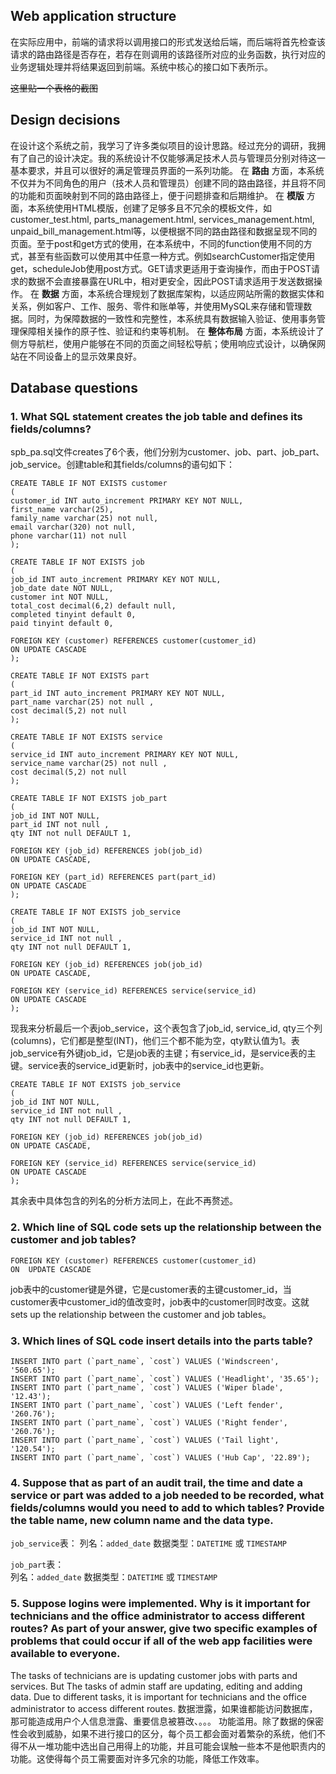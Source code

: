 ## Web application structure

在实际应用中，前端的请求将以调用接口的形式发送给后端，而后端将首先检查该请求的路由路径是否存在，若存在则调用的该路径所对应的业务函数，执行对应的业务逻辑处理并将结果返回到前端。系统中核心的接口如下表所示。


~~这里贴一个表格的截图~~



## Design decisions

在设计这个系统之前，我学习了许多类似项目的设计思路。经过充分的调研，我拥有了自己的设计决定。我的系统设计不仅能够满足技术人员与管理员分别对待这一基本要求，并且可以很好的满足管理员界面的一系列功能。
在 **路由** 方面，本系统不仅并为不同角色的用户（技术人员和管理员）创建不同的路由路径，并且将不同的功能和页面映射到不同的路由路径上，便于问题排查和后期维护。
在 **模版** 方面，本系统使用HTML模版，创建了足够多且不冗余的模板文件，如customer_test.html, parts_management.html, services_management.html, unpaid_bill_management.html等，以便根据不同的路由路径和数据呈现不同的页面。至于post和get方式的使用，在本系统中，不同的function使用不同的方式，甚至有些函数可以使用其中任意一种方式。例如searchCustomer指定使用get，scheduleJob使用post方式。GET请求更适用于查询操作，而由于POST请求的数据不会直接暴露在URL中，相对更安全，因此POST请求适用于发送数据操作。
在 **数据** 方面，本系统合理规划了数据库架构，以适应网站所需的数据实体和关系，例如客户、工作、服务、零件和账单等，并使用MySQL来存储和管理数据。同时，为保障数据的一致性和完整性，本系统具有数据输入验证、使用事务管理保障相关操作的原子性、验证和约束等机制。
在 **整体布局** 方面，本系统设计了侧方导航栏，使用户能够在不同的页面之间轻松导航；使用响应式设计，以确保网站在不同设备上的显示效果良好。

## Database questions
### 1.  What SQL statement creates the job table and defines its fields/columns?  
spb_pa.sql文件creates了6个表，他们分别为customer、job、part、job_part、job_service。创建table和其fields/columns的语句如下：

```
CREATE TABLE IF NOT EXISTS customer
(
customer_id INT auto_increment PRIMARY KEY NOT NULL,
first_name varchar(25),
family_name varchar(25) not null,
email varchar(320) not null,
phone varchar(11) not null
);
  
CREATE TABLE IF NOT EXISTS job
(
job_id INT auto_increment PRIMARY KEY NOT NULL,
job_date date NOT NULL,
customer int NOT NULL,
total_cost decimal(6,2) default null,
completed tinyint default 0,
paid tinyint default 0,

FOREIGN KEY (customer) REFERENCES customer(customer_id)
ON UPDATE CASCADE
);

CREATE TABLE IF NOT EXISTS part
(
part_id INT auto_increment PRIMARY KEY NOT NULL,
part_name varchar(25) not null ,
cost decimal(5,2) not null
);

CREATE TABLE IF NOT EXISTS service
(
service_id INT auto_increment PRIMARY KEY NOT NULL,
service_name varchar(25) not null ,
cost decimal(5,2) not null
);

CREATE TABLE IF NOT EXISTS job_part
(
job_id INT NOT NULL,
part_id INT not null ,
qty INT not null DEFAULT 1,

FOREIGN KEY (job_id) REFERENCES job(job_id)
ON UPDATE CASCADE,

FOREIGN KEY (part_id) REFERENCES part(part_id)
ON UPDATE CASCADE
);

CREATE TABLE IF NOT EXISTS job_service
(
job_id INT NOT NULL,
service_id INT not null ,
qty INT not null DEFAULT 1,

FOREIGN KEY (job_id) REFERENCES job(job_id)
ON UPDATE CASCADE,

FOREIGN KEY (service_id) REFERENCES service(service_id)
ON UPDATE CASCADE
);
```
现我来分析最后一个表job_service，这个表包含了job_id, service_id, qty三个列(columns)，它们都是整型(INT)，他们三个都不能为空，qty默认值为1。表job_service有外键job_id，它是job表的主键；有service_id，是service表的主键。service表的service_id更新时，job表中的service_id也更新。
```
CREATE TABLE IF NOT EXISTS job_service
(
job_id INT NOT NULL,
service_id INT not null ,
qty INT not null DEFAULT 1,

FOREIGN KEY (job_id) REFERENCES job(job_id)
ON UPDATE CASCADE,

FOREIGN KEY (service_id) REFERENCES service(service_id)
ON UPDATE CASCADE
);
```
其余表中具体包含的列名的分析方法同上，在此不再赘述。
### 2. Which line of SQL code sets up the relationship between the customer and job tables?
```
FOREIGN KEY (customer) REFERENCES customer(customer_id)
ON  UPDATE CASCADE
```
job表中的customer键是外键，它是customer表的主键customer_id，当customer表中customer_id的值改变时，job表中的customer同时改变。这就sets up the relationship between the customer and job tables。

### 3. Which lines of SQL code insert details into the parts table?
```
INSERT INTO part (`part_name`, `cost`) VALUES ('Windscreen', '560.65');
INSERT INTO part (`part_name`, `cost`) VALUES ('Headlight', '35.65');
INSERT INTO part (`part_name`, `cost`) VALUES ('Wiper blade', '12.43');
INSERT INTO part (`part_name`, `cost`) VALUES ('Left fender', '260.76');
INSERT INTO part (`part_name`, `cost`) VALUES ('Right fender', '260.76');
INSERT INTO part (`part_name`, `cost`) VALUES ('Tail light', '120.54');
INSERT INTO part (`part_name`, `cost`) VALUES ('Hub Cap', '22.89');
```
### 4. Suppose that as part of an audit trail, the time and date a service or part was added to a job needed to be recorded, what fields/columns would you need to add to which tables? Provide the table name, new column name and the data type. 
`job_service`表： 
 列名：`added_date`
 数据类型：`DATETIME`  或  `TIMESTAMP`
    
 `job_part`表：   
 列名：`added_date`
数据类型：`DATETIME`  或  `TIMESTAMP`

### 5. Suppose logins were implemented. Why is it important for technicians and the office administrator to access different routes? As part of your answer, give two specific examples of problems that could occur if all of the web app facilities were available to everyone.
The tasks of technicians are is updating customer jobs with parts and services. But The tasks of admin staff are updating, editing and adding data. Due to different tasks, it is important for technicians and the office administrator to access different routes. 
数据泄露，如果谁都能访问数据库，那可能造成用户个人信息泄露、重要信息被篡改、。。。
功能滥用。除了数据的保密性会收到威胁，如果不进行接口的区分，每个员工都会面对着繁杂的系统，他们不得不从一堆功能中选出自己用得上的功能，并且可能会误触一些本不是他职责内的功能。这使得每个员工需要面对许多冗余的功能，降低工作效率。


